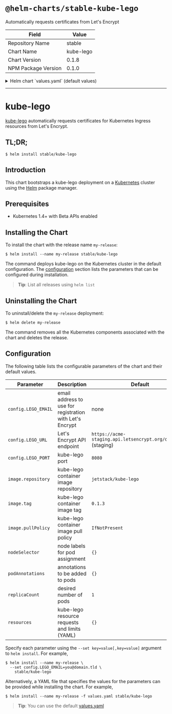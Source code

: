 # `@helm-charts/stable-kube-lego`

Automatically requests certificates from Let's Encrypt

| Field               | Value     |
| ------------------- | --------- |
| Repository Name     | stable    |
| Chart Name          | kube-lego |
| Chart Version       | 0.1.8     |
| NPM Package Version | 0.1.0     |

<details>

<summary>Helm chart `values.yaml` (default values)</summary>

```yaml
## kube-lego configuration
## Ref: https://github.com/jetstack/kube-lego
##
config:
  ## Email address to use for registration with Let's Encrypt
  ##
  LEGO_EMAIL: my@email.tld

  ## Let's Encrypt API endpoint
  ## Production: https://acme-v01.api.letsencrypt.org/directory
  ## Staging: https://acme-staging.api.letsencrypt.org/directory
  ##
  LEGO_URL: https://acme-staging.api.letsencrypt.org/directory

  ## kube-lego port
  ##
  LEGO_PORT: 8080

## kube-lego image
##
image:
  repository: jetstack/kube-lego
  tag: 0.1.3
  pullPolicy: IfNotPresent

## Node labels for pod assignment
## Ref: https://kubernetes.io/docs/user-guide/node-selection/
##
nodeSelector: {}

## Annotations to be added to pods
##
podAnnotations: {}

replicaCount: 1

## kube-lego resource limits & requests
## Ref: https://kubernetes.io/docs/user-guide/compute-resources/
##
resources:
  {}
  # limits:
  #   cpu: 20m
  #   memory: 8Mi
  # requests:
  #   cpu: 20m
  #   memory: 8Mi
```

</details>

---

# kube-lego

[kube-lego](https://github.com/jetstack/kube-lego) automatically requests certificates for Kubernetes Ingress resources from Let's Encrypt.

## TL;DR;

```console
$ helm install stable/kube-lego
```

## Introduction

This chart bootstraps a kube-lego deployment on a [Kubernetes](http://kubernetes.io) cluster using the [Helm](https://helm.sh) package manager.

## Prerequisites

- Kubernetes 1.4+ with Beta APIs enabled

## Installing the Chart

To install the chart with the release name `my-release`:

```console
$ helm install --name my-release stable/kube-lego
```

The command deploys kube-lego on the Kubernetes cluster in the default configuration. The [configuration](#configuration) section lists the parameters that can be configured during installation.

> **Tip**: List all releases using `helm list`

## Uninstalling the Chart

To uninstall/delete the `my-release` deployment:

```console
$ helm delete my-release
```

The command removes all the Kubernetes components associated with the chart and deletes the release.

## Configuration

The following table lists the configurable parameters of the chart and their default values.

| Parameter           | Description                                              | Default                                                        |
| ------------------- | -------------------------------------------------------- | -------------------------------------------------------------- |
| `config.LEGO_EMAIL` | email address to use for registration with Let's Encrypt | none                                                           |
| `config.LEGO_URL`   | Let's Encrypt API endpoint                               | `https://acme-staging.api.letsencrypt.org/directory` (staging) |
| `config.LEGO_PORT`  | kube-lego port                                           | `8080`                                                         |
| `image.repository`  | kube-lego container image repository                     | `jetstack/kube-lego`                                           |
| `image.tag`         | kube-lego container image tag                            | `0.1.3`                                                        |
| `image.pullPolicy`  | kube-lego container image pull policy                    | `IfNotPresent`                                                 |
| `nodeSelector`      | node labels for pod assignment                           | `{}`                                                           |
| `podAnnotations`    | annotations to be added to pods                          | `{}`                                                           |
| `replicaCount`      | desired number of pods                                   | `1`                                                            |
| `resources`         | kube-lego resource requests and limits (YAML)            | `{}`                                                           |

Specify each parameter using the `--set key=value[,key=value]` argument to `helm install`. For example,

```console
$ helm install --name my-release \
  --set config.LEGO_EMAIL=you@domain.tld \
    stable/kube-lego
```

Alternatively, a YAML file that specifies the values for the parameters can be provided while installing the chart. For example,

```console
$ helm install --name my-release -f values.yaml stable/kube-lego
```

> **Tip**: You can use the default [values.yaml](values.yaml)
